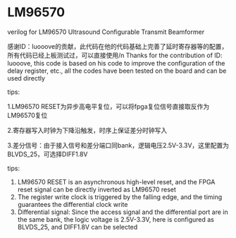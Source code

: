 # LM96570
verilog for LM96570 Ultrasound Configurable Transmit Beamformer

感谢ID：luooove的贡献，此代码在他的代码基础上完善了延时寄存器等的配置，所有代码已经上板测试过，可以直接使用/n
Thanks for the contribution of ID: luooove, this code is based on his code to improve the configuration of the delay register, etc., all the codes have been tested on the board and can be used directly

tips:

1.LM96570 RESET为异步高电平复位，可以将fpga复位信号直接取反作为LM96570复位

2.寄存器写入时钟为下降沿触发，时序上保证差分时钟写入

3.差分信号：由于接入信号和差分端口同bank，逻辑电压2.5V-3.3V，这里配置为BLVDS_25，可选择DIFF1.8V

tips:
1. LM96570 RESET is an asynchronous high-level reset, and the FPGA reset signal can be directly inverted as LM96570 reset
2. The register write clock is triggered by the falling edge, and the timing guarantees the differential clock write
3. Differential signal: Since the access signal and the differential port are in the same bank, the logic voltage is 2.5V-3.3V, here is configured as BLVDS_25, and DIFF1.8V can be selected
